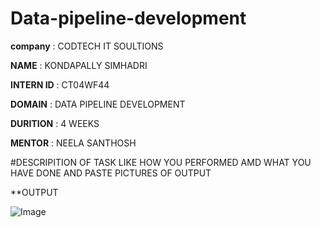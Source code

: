 # Data-pipeline-development

**company**   : CODTECH IT SOULTIONS

**NAME**      : KONDAPALLY SIMHADRI

**INTERN ID** : CT04WF44

**DOMAIN**    : DATA PIPELINE DEVELOPMENT

**DURITION**  : 4 WEEKS

**MENTOR**    : NEELA SANTHOSH

#DESCRIPITION OF TASK LIKE HOW YOU PERFORMED AMD WHAT YOU HAVE DONE AND PASTE PICTURES OF OUTPUT 


**OUTPUT

![Image](https://github.com/user-attachments/assets/6b181abf-bd00-4ac1-b0ec-87ee8906cf61)



